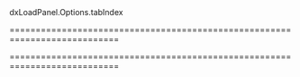<!--id-->dxLoadPanel.Options.tabIndex<!--/id-->
===========================================================================
<!--hidden--><!--/hidden-->
===========================================================================


